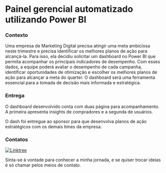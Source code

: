 # Painel gerencial automatizado utilizando Power BI

### Contexto
Uma empresa de Marketing Digital precisa atingir uma meta ambiciosa neste trimestre e precisa identificar os melhores planos de ação para alcançá-la. Para isso, ela decidiu solicitar um dashboard no Power BI que permita acompanhar os principais indicadores de desempenho. Com esses dados, a equipe poderá avaliar o desempenho de cada campanha, identificar oportunidades de otimização e escolher os melhores planos de ação para alcançar a meta do quarter. O dashboard será uma ferramenta essencial para a tomada de decisão mais informada e estratégica.

### Entrega

O dashboard desenvolvido conta com duas página para acompanhamento. A primeira apresenta insights de compradores e a segunda de usuários.

O dash foi entregue ao sponsor para que desenvolva planos de ação estratégicos com os demais times da empresa.


### Contatos 

[![Linktree](https://img.shields.io/badge/linktree-1de9b6?style=for-the-badge&logo=linktree&logoColor=white)](https://linktr.ee/eudesgccunha)

Sinta-se à vontade para conhecer a minha jornada, e se quiser trocar ideias é só chamar pelos meios de contato.
